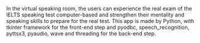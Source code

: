 In the virtual speaking room, the users can experience the real exam of the IELTS speaking test computer-based and strengthen their mentality and speaking skills to prepare for the real test. This app is made by Python, with tkinter framework for the front-end step and pyodbc, speech_recognition, pyttsx3, pyaudio, wave and threading for the back-end step.

